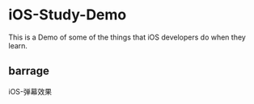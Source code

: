 # iOS-Study-Demo
This is a Demo of some of the things that iOS developers do when they learn.

## barrage

iOS-弹幕效果
